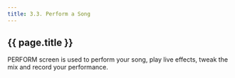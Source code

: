 ```yaml
---
title: 3.3. Perform a Song
---
```


## {{ page.title }}

PERFORM screen is used to perform your song, play live effects, tweak the mix and record your performance.